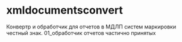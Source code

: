 # xmldocumentsconvert
Конвертр и обработчик для отчетов в МДЛП систем маркировки честный знак.
01_обработчик отчетов частично принятых
